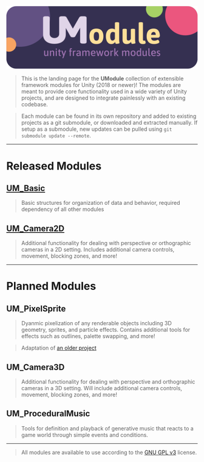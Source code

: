 [logo]: https://github.com/rajin-s/UModule/raw/master/UM_Logo.png "UModule Logo"
[icon]: https://github.com/rajin-s/UModule/raw/master/UM_Icon.png "UModule Icon"

![UModule: Unity Framework Modules][logo]
> This is the landing page for the **UModule** collection of extensible framework modules for Unity (2018 or newer)!
> The modules are meant to provide core functionality used in a wide variety of Unity projects, and are designed to integrate painlessly with an existing codebase.

> Each module can be found in its own repository and added to existing projects as a git submodule, or downloaded and extracted manually. If setup as a submodule, new updates can be pulled using `git submodule update --remote`.
---
# Released Modules
## [UM_Basic](https://github.com/rajin-s/UM_Basic)
> Basic structures for organization of data and behavior, required dependency of all other modules

## [UM_Camera2D](https://github.com/rajin-s/UM_Camera2D)
> Additional functionality for dealing with perspective or orthographic cameras in a 2D setting. Includes additional camera controls, movement, blocking zones, and more!
---
# Planned Modules
## UM_PixelSprite
> Dyanmic pixelization of any renderable objects including 3D geometry, sprites, and particle effects. Contains additional tools for effects such as outlines, palette swapping, and more!

> Adaptation of [an older project](http://rajinshankar.com/pixelsprite)

## UM_Camera3D
> Additional functionality for dealing with perspective and orthographic cameras in a 3D setting. Will include additional camera controls, movement, blocking zones, and more!

## UM_ProceduralMusic
> Tools for definition and playback of generative music that reacts to a game world through simple events and conditions.
---
> All modules are available to use according to the [GNU GPL v3](https://www.gnu.org/licenses/gpl-3.0.en.html) license.
